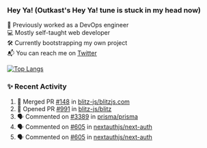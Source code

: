 ### Hey Ya! (Outkast's Hey Ya! tune is stuck in my head now)

💼 Previously worked as a DevOps engineer  
💻 Mostly self-taught web developer  
🛠️ Currently bootstrapping my own project   
📬 You can reach me on [Twitter](https://twitter.com/LoriKarikari)

[![Top Langs](https://github-readme-stats.vercel.app/api/top-langs/?username=LoriKarikari&layout=compact)](https://github.com/LoriKarikari/github-readme-stats)

### ✨ Recent Activity

<!--START_SECTION:activity-->
1. 🎉 Merged PR [#148](https://github.com//blitz-js/blitzjs.com/pull/148) in [blitz-js/blitzjs.com](https://github.com//blitz-js/blitzjs.com)
2. 💪 Opened PR [#991](https://github.com//blitz-js/blitz/pull/991) in [blitz-js/blitz](https://github.com//blitz-js/blitz)
3. 🗣 Commented on [#3389](https://github.com//prisma/prisma/issues/3389) in [prisma/prisma](https://github.com//prisma/prisma)
4. 🗣 Commented on [#605](https://github.com//nextauthjs/next-auth/issues/605) in [nextauthjs/next-auth](https://github.com//nextauthjs/next-auth)
5. 🗣 Commented on [#605](https://github.com//nextauthjs/next-auth/issues/605) in [nextauthjs/next-auth](https://github.com//nextauthjs/next-auth)
<!--END_SECTION:activity-->
